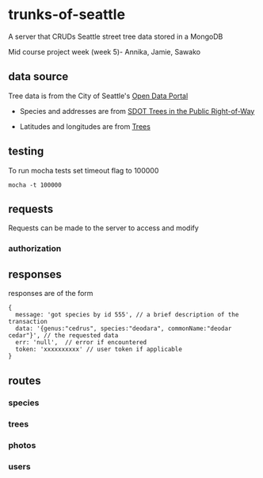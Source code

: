 # trunks-of-seattle
A server that CRUDs Seattle street tree data stored in a MongoDB

Mid course project week (week 5)- Annika, Jamie, Sawako

## data source
Tree data is from the City of Seattle's [Open Data Portal](https://data.seattle.gov)

* Species and addresses are from [SDOT Trees in the Public Right-of-Way](https://data.seattle.gov/Transportation/SDOT-Trees-in-the-Public-Right-of-Way/tiq5-syif)

* Latitudes and longitudes are from [Trees](https://data.seattle.gov/dataset/Trees/xg4t-j322)

## testing
To run mocha tests set timeout flag to 100000
```
mocha -t 100000
```

## requests
Requests can be made to the server to access and modify 

### authorization




## responses
responses are of the form
```
{
  message: 'got species by id 555', // a brief description of the transaction
  data: '{genus:"cedrus", species:"deodara", commonName:"deodar cedar"}', // the requested data
  err: 'null',  // error if encountered
  token: 'xxxxxxxxxx' // user token if applicable
}
```


## routes
### species

### trees

### photos

### users
